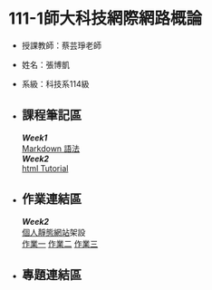 # 111-1師大科技網際網路概論  
* 授課教師：蔡芸琤老師  
* 姓名：張博凱  
* 系級：科技系114級  

* ## 課程筆記區  
    ***Week1***\
    [Markdown 語法](https://markdown.tw/)\
    ***Week2***\
    [html Tutorial](https://www.w3schools.com/html/default.asp)
* ## 作業連結區
    ***Week2***  
    [個人靜態網站](https://allen20021005.github.io/Web/mypage/)架設  
    [作業一](https://youtu.be/ke0Qz0WtHYM)
    [作業二](https://youtu.be/Phr7a4e4zPg)
    [作業三](https://youtu.be/d2GqKuzLVW4)

* ## 專題連結區
